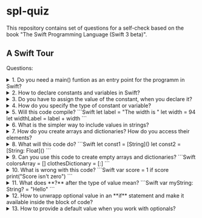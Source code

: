 # spl-quiz
This repository contains set of questions for a self-check based on the book "The Swift Programming Language (Swift 3 beta)".

## A Swift Tour

Questions:

<details> 
  <summary>1. Do you need a main() funtion as an entry point for the programm in Swift?</summary>
  
  No, because global scope is used as an entry point itself.
</details>

<details> 
  <summary>2. How to declare constants and variables in Swift?</summary>
  
  You declare it with a keywords **let** and **var** like this:
```Swift
var myVariable = 42
let myConstant = 42
```
</details>

<details> 
  <summary>3. Do you have to assign the value of the constant, when you declare it?</summary>
  
  The value of a constant can be assigned later, but you must to assign it a value exactly once.
</details>

<details> 
  <summary>4. How do you specify the type of constant or variable?</summary>
  
  You write the type after it's name, separated by colon, like this:
```Swift
let explicitDouble: Double = 70
```
</details>

<details> 
  <summary>5. Will this code compile?
```Swift
let label = "The width is "
let width = 94
let widthLabel = label + width
```
</summary>

  No, because **label** and **width** have different types. You need to convert it explicitly, like this:
```Swift
let widthLabel = label + String(width)
```
</details>

<details> 
  <summary>6. What is the simpler way to include values in strings?</summary>
  
  You can use **\\()** inside the string and put some value or calculation in parenthesis, like this:
```Swift
let widthLabel = "The width is \(width) inches"
```
</details>

<details> 
  <summary>7. How do you create arrays and dictionaries? How do you access their elements?</summary>
  
```Swift
var colorsArray = ["red", "green", "blue"]
colorsArray[1] = "yellow"
var clothesDictionary = ["color": "blue", "size": "M"]
clothesDictionary["size"] = "L"
```
</details>

<details> 
  <summary>8. What will this code do?
```Swift
let const1 = [String]()
let const2 = [String: Float]()
```
  </summary>

  It will create an empty array of Strings and empty dictionary, which keys are Strings and values are Floats.
</details>

<details> 
  <summary>9. Can you use this code to create empty arrays and dictionaries?
```Swift
colorsArray = []
clothesDictionary = [:]
```
  </summary>

  Yes, but only if type information can be inferred.
</details>

<details> 
  <summary>10. What is wrong with this code?
```Swift
var score = 1
if score print("Score isn't zero")
```
  </summary>

  Two things actually. First - in an **if** statement, the conditional must be a **Boolean** expression. Second - braces around the body are required. So, the code should look like this:
```Swift
var score = 1
if score > 0 {
  print("Score isn't zero")
}
```  
</details>

<details> 
  <summary>11. What does **?** after the type of value mean?
```Swift
var myString: String? = "Hello"
```
  </summary>

  It means that a value is optional, i.e. it will contain **nil** if value is missing. If you assign **nil** to a value, which isn't optional, compiler will give you an error.
</details>

<details> 
  <summary>12. How to unwrapp optional value in an **if** statement and make it available inside the block of code?</summary>

  You can use **if** and **let** keywords together to unwrapp a value. If the optional value is **nil**, the conditional is false and the code in braces is skipped.
  ```Swift
var optionalName: String? = "Bob"
if let name = optionalName {
  print("Hello, \(name)")
}
```
</details>

<details> 
  <summary>13. How to provide a default value when you work with optionals?</summary>

  You can provide value using the **??** operator like this:
```Swift
let optionalName: String? = nil
print("Welcome, \(optionalName ?? "User")")
```
</details>
